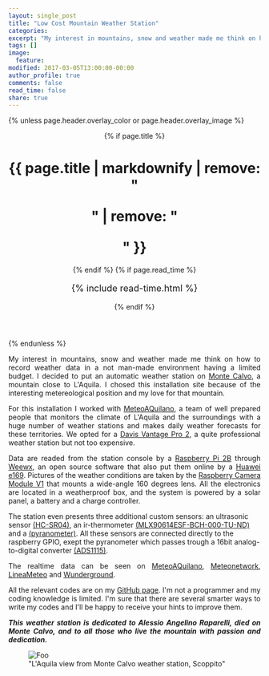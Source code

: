 ```yaml
---
layout: single_post
title: "Low Cost Mountain Weather Station"
categories:
excerpt: "My interest in mountains, snow and weather made me think on how to record weather data in a not man-made environment having a limited budget..."
tags: []
image:
  feature:
modified: 2017-03-05T13:00:00-00:00 
author_profile: true
comments: false
read_time: false
share: true
---
```

{% unless page.header.overlay_color or page.header.overlay_image %}
<header>
  {% if page.title %}<h1 class="page__title" itemprop="headline">{{ page.title | markdownify | remove: "<p>" | remove: "</p>" }}</h1>{% endif %}
  {% if page.read_time %}
    <p style="font-size:18px" class="page__meta">
      <i class="fa fa-clock-o" aria-hidden="true"></i> {% include read-time.html %}<BR>
    </p>
  {% endif %}
</header>
{% endunless %}

<p style="text-align: justify;">
My interest in mountains, snow and weather made me think on how to record weather data in a not man-made environment having a limited budget. I decided to put an automatic weather station on <a href="https://it.wikipedia.org/wiki/Gruppo_montuoso_di_Monte_Calvo">Monte Calvo</a>, a mountain close to L'Aquila. I chosed this installation site because of the interesting metereological position and my love for that mountain.

<p style="text-align: justify;">
For this installation I worked with <a href="http://www.meteoaquilano.it/">MeteoAQuilano</a>, a team of well prepared people that monitors the climate of L'Aquila and the surroundings with a huge number of weather stations and makes daily weather forecasts for these territories. We opted for a <a href="http://www.davisnet.com/solution/vantage-pro2/">Davis Vantage Pro 2</a>, a quite professional weather station but not too expensive.

<p style="text-align: justify;">
Data are readed from the station console by a <a href="https://www.raspberrypi.org/products/raspberry-pi-2-model-b/">Raspberry Pi 2B</a> through <a href="http://www.weewx.com/">Weewx</a>, an open source software that also put them online by a <a href="http://www.3g-modem-wiki.com/page/Huawei+E169+(E169G,+E169V,+K3520)">Huawei e169</a>. Pictures of the weather conditions are taken by the <a href="https://www.raspberrypi.org/products/camera-module/">Raspberry Camera Module V1</a> that mounts a wide-angle 160 degrees lens. All the electronics are located in a weatherproof box, and the system is powered by a solar panel, a battery and a charge controller. 

The station even presents three additional custom sensors: an ultrasonic sensor <a href="http://www.electroschematics.com/8902/hc-sr04-datasheet/">(HC-SR04)</a>, an ir-thermometer <a href="https://www.digikey.it/product-detail/it/melexis-technologies-nv/MLX90614ESF-BCH-000-TU/MLX90614ESF-BCH-000-TU-ND/5168323">(MLX90614ESF-BCH-000-TU-ND)</a> and a <a href="http://www.instesre.org/construction/pyranometer/pyranometer.htm">(pyranometer)</a>. All these sensors are connected directly to the raspberry GPIO, exept the pyranometer which passes trough a 16bit analog-to-digital converter <a href="https://www.adafruit.com/product/1085">(ADS1115)</a>.

<p style="text-align: justify;">
The realtime data can be seen on <a href="http://www.meteoaquilano.it/index.php?option=com_content&view=article&id=261">MeteoAQuilano</a>, <a href="http://my.meteonetwork.it/station/abr081/">Meteonetwork</a>, <a href="http://www.lineameteo.it/stazioni.php?id=1518">LineaMeteo</a> and <a href="https://www.wunderground.com/personal-weather-station/dashboard?ID=ISCOPPIT3">Wunderground</a>.

<p style="text-align: justify;">
All the relevant codes are on my <a href="https://github.com/edrap/">GitHub page</a>. I'm not a programmer and my coding knowledge is limited. I'm sure that there are several smarter ways to write my codes and I'll be happy to receive your hints to improve them. 

<p style="text-align: justify;">
<i><b>This weather station is dedicated to Alessio Angelino Raparelli, died on Monte Calvo, and to all those who live the mountain with passion and dedication.</b></i>

<!-- The power supply was a crucial point for this installation. Solar power was the easyest solution, but to reduce the costs
a low power consumption system had to be used. So I focused on the raspberry py, since it's really easy to program and flexible.
The second crucial point was what kind of weather station whould have fit the goal. At this point I decided to talk with <a href="http://www.meteoaquilano.it/">MeteoAQuilano</a>, an association of well prepared people that monitors the climate of L'Aquila and the surroundings with a huge number of weather stations and makes daily weather forecasts for these territories. At this point started my collaboration with them, and now I'm an association member. 
They suggested to use a <a href="http://www.davisnet.com/solution/vantage-pro2/">Davis Vantage Pro 2</a>. It's a quite professional weather station but not too expensive. -->

<figure>
<img src="{{ site.url }}/images/stazione_mc.jpeg" title="{{ include.title }}" alt="Foo" />
<figcaption>"L'Aquila view from Monte Calvo weather station, Scoppito"</figcaption>
</figure>

